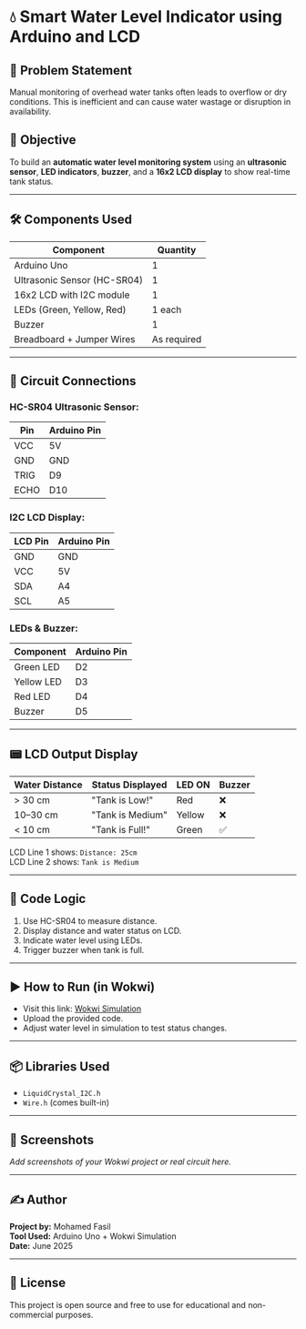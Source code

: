 # 💧 Smart Water Level Indicator using Arduino and LCD

## 📝 Problem Statement
Manual monitoring of overhead water tanks often leads to overflow or dry conditions. This is inefficient and can cause water wastage or disruption in availability.

## 🎯 Objective
To build an **automatic water level monitoring system** using an **ultrasonic sensor**, **LED indicators**, **buzzer**, and a **16x2 LCD display** to show real-time tank status.

---

## 🛠️ Components Used

| Component               | Quantity |
|------------------------|----------|
| Arduino Uno            | 1        |
| Ultrasonic Sensor (HC-SR04) | 1    |
| 16x2 LCD with I2C module| 1        |
| LEDs (Green, Yellow, Red) | 1 each |
| Buzzer                 | 1        |
| Breadboard + Jumper Wires | As required |

---

## 🔌 Circuit Connections

### HC-SR04 Ultrasonic Sensor:
| Pin   | Arduino Pin |
|--------|-------------|
| VCC    | 5V          |
| GND    | GND         |
| TRIG   | D9          |
| ECHO   | D10         |

### I2C LCD Display:
| LCD Pin | Arduino Pin |
|---------|--------------|
| GND     | GND          |
| VCC     | 5V           |
| SDA     | A4           |
| SCL     | A5           |

### LEDs & Buzzer:
| Component | Arduino Pin |
|-----------|-------------|
| Green LED | D2          |
| Yellow LED| D3          |
| Red LED   | D4          |
| Buzzer    | D5          |

---

## 📟 LCD Output Display

| Water Distance | Status Displayed      | LED ON   | Buzzer |
|----------------|------------------------|----------|--------|
| > 30 cm        | "Tank is Low!"         | Red      | ❌     |
| 10–30 cm       | "Tank is Medium"       | Yellow   | ❌     |
| < 10 cm        | "Tank is Full!"        | Green    | ✅     |

LCD Line 1 shows: `Distance: 25cm`  
LCD Line 2 shows: `Tank is Medium`

---

## 🧠 Code Logic

1. Use HC-SR04 to measure distance.
2. Display distance and water status on LCD.
3. Indicate water level using LEDs.
4. Trigger buzzer when tank is full.

---

## ▶️ How to Run (in Wokwi)

- Visit this link: [Wokwi Simulation](https://wokwi.com/projects/397420048861078529)
- Upload the provided code.
- Adjust water level in simulation to test status changes.

---

## 📦 Libraries Used

- `LiquidCrystal_I2C.h`
- `Wire.h` (comes built-in)

---

## 📸 Screenshots

_Add screenshots of your Wokwi project or real circuit here._

---

## ✍️ Author

**Project by:** Mohamed Fasil  
**Tool Used:** Arduino Uno + Wokwi Simulation  
**Date:** June 2025

---

## 📌 License

This project is open source and free to use for educational and non-commercial purposes.
